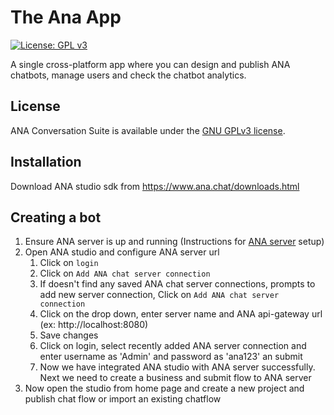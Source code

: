 # The Ana App

[![License: GPL v3](https://img.shields.io/badge/License-GPL%20v3-blue.svg)](http://www.gnu.org/licenses/gpl-3.0)

A single cross-platform app where you can design and publish ANA chatbots, manage users and check the chatbot analytics.

## License

ANA Conversation Suite is available under the [GNU GPLv3 license](https://www.gnu.org/licenses/gpl-3.0.en.html).

## Installation

Download ANA studio sdk from https://www.ana.chat/downloads.html

## Creating a bot

1. Ensure ANA server is up and running (Instructions for [ANA server](https://github.com/Kitsune-tools/ProjectANA/blob/master/ANA-CHAT-SERVER-SETUP-README.MD) setup)
2. Open ANA studio and configure ANA server url
    1. Click on `login` 
    2. Click on `Add ANA chat server connection`
    3. If doesn't find any saved ANA chat server connections, prompts to add new server connection, Click on `Add ANA chat server connection`
    3. Click on the drop down, enter server name and ANA api-gateway url (ex: http://localhost:8080) 
    4. Save changes
    5. Click on login, select recently added ANA server connection and enter username as 'Admin' and password as 'ana123' an submit
    6. Now we have integrated ANA studio with ANA server successfully. Next we need to create a business and submit flow to ANA server
 3. Now open the studio from home page and create a new project and publish chat flow or import an existing chatflow

